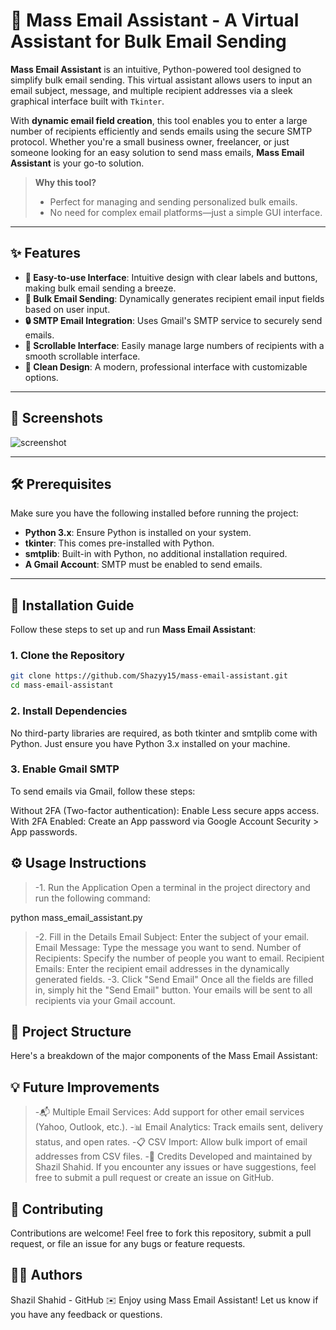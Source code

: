 
# 🌟 Mass Email Assistant - A Virtual Assistant for Bulk Email Sending 

**Mass Email Assistant** is an intuitive, Python-powered tool designed to simplify bulk email sending. This virtual assistant allows users to input an email subject, message, and multiple recipient addresses via a sleek graphical interface built with `Tkinter`. 

With **dynamic email field creation**, this tool enables you to enter a large number of recipients efficiently and sends emails using the secure SMTP protocol. Whether you're a small business owner, freelancer, or just someone looking for an easy solution to send mass emails, **Mass Email Assistant** is your go-to solution.

> **Why this tool?**
> - Perfect for managing and sending personalized bulk emails.
> - No need for complex email platforms—just a simple GUI interface.

---

## ✨ Features

- **🚀 Easy-to-use Interface**: Intuitive design with clear labels and buttons, making bulk email sending a breeze.
- **📧 Bulk Email Sending**: Dynamically generates recipient email input fields based on user input.
- **🔒 SMTP Email Integration**: Uses Gmail's SMTP service to securely send emails.
- **🔄 Scrollable Interface**: Easily manage large numbers of recipients with a smooth scrollable interface.
- **🎨 Clean Design**: A modern, professional interface with customizable options.

---

## 📸 Screenshots

![screenshot](https://github.com/user-attachments/assets/d81367e9-da0d-42bf-abe9-79b093ca4cd7)


---

## 🛠 Prerequisites

Make sure you have the following installed before running the project:

- **Python 3.x**: Ensure Python is installed on your system.
- **tkinter**: This comes pre-installed with Python.
- **smtplib**: Built-in with Python, no additional installation required.
- **A Gmail Account**: SMTP must be enabled to send emails.

---

## 🚀 Installation Guide

Follow these steps to set up and run **Mass Email Assistant**:

### 1. **Clone the Repository**

```bash
git clone https://github.com/Shazyy15/mass-email-assistant.git
cd mass-email-assistant
```
### 2. **Install Dependencies**
No third-party libraries are required, as both tkinter and smtplib come with Python. Just ensure you have Python 3.x installed on your machine.

### 3. Enable Gmail SMTP
To send emails via Gmail, follow these steps:

Without 2FA (Two-factor authentication): Enable Less secure apps access.
With 2FA Enabled: Create an App password via Google Account Security > App passwords.
## ⚙️ Usage Instructions
> -1. Run the Application
Open a terminal in the project directory and run the following command:


python mass_email_assistant.py
> -2. Fill in the Details
Email Subject: Enter the subject of your email.
Email Message: Type the message you want to send.
Number of Recipients: Specify the number of people you want to email.
Recipient Emails: Enter the recipient email addresses in the dynamically generated fields.
> -3. Click "Send Email"
Once all the fields are filled in, simply hit the "Send Email" button. Your emails will be sent to all recipients via your Gmail account.

## 🎯 Project Structure
Here's a breakdown of the major components of the Mass Email Assistant:


## 💡 Future Improvements
> -📬 Multiple Email Services: Add support for other email services (Yahoo, Outlook, etc.).
> -📊 Email Analytics: Track emails sent, delivery status, and open rates.
> -📋 CSV Import: Allow bulk import of email addresses from CSV files.
> -🙌 Credits
Developed and maintained by Shazil Shahid. If you encounter any issues or have suggestions, feel free to submit a pull request or create an issue on GitHub.

## 👏 Contributing
Contributions are welcome! Feel free to fork this repository, submit a pull request, or file an issue for any bugs or feature requests.

## 👨‍💻 Authors
Shazil Shahid - GitHub
✉️ Enjoy using Mass Email Assistant! Let us know if you have any feedback or questions.
